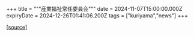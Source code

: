 +++
title = """産業福祉常任委員会"""
date = 2024-11-07T15:00:00.000Z
expiryDate = 2024-12-26T01:41:06.200Z
tags = ["kuriyama","news"]
+++


[[source]](https://www.town.kuriyama.hokkaido.jp/site/gikai/29413.html)
